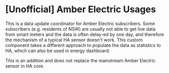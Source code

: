 # [Unofficial] Amber Electric Usages

This is a data update coordinator for Amber Electric subscribers. Some subscribers (e.g. residents of NSW) are usually not able to get live data from smart meters and the data is often delay-ed by one day, and therefore the mechanism of a typical HA sensor doesn't work. This custom component takes a different approach to populate the data as statistics to HA, which can also be used in energy dashboard.

This is an addition and does not replace the mainstream Amber Electric sensor in HA core.
